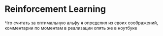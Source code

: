 # Reinforcement Learning

Что считать за оптимальную альфу я определил из своих соображений, комментарии по моментам в реализации опять же в ноутбуке
